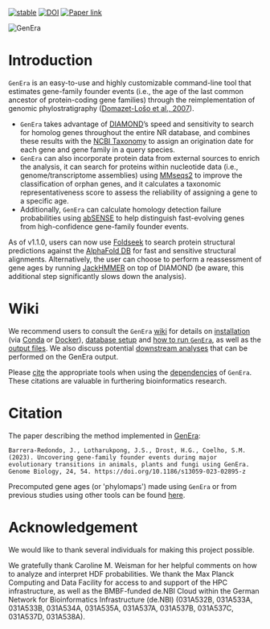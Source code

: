 

[![stable](http://badges.github.io/stability-badges/dist/stable.svg)](http://github.com/badges/stability-badges)
[![DOI](https://zenodo.org/badge/483209866.svg)](https://zenodo.org/badge/latestdoi/483209866)
[![Paper link](https://img.shields.io/badge/Published_in-Genome_Biology-badge?labelColor=%23CBE059&color=%231D3050)](https://genomebiology.biomedcentral.com/articles/10.1186/s13059-023-02895-z)


![GenEra](https://github.com/josuebarrera/GenEra/blob/main/logo.png)

Introduction
============

`GenEra` is an easy-to-use and highly customizable command-line tool that estimates gene-family founder events (i.e., the age of the last common ancestor of protein-coding gene families) through the reimplementation of genomic phylostratigraphy ([Domazet-Lošo et al., 2007](https://www.sciencedirect.com/science/article/pii/S0168952507002995)).
-	`GenEra` takes advantage of [DIAMOND](https://github.com/bbuchfink/diamond "DIAMOND")’s speed and sensitivity to search for homolog genes throughout the entire NR database, and combines these results with the [NCBI Taxonomy](https://www.ncbi.nlm.nih.gov/taxonomy "NCBI Taxonomy") to assign an origination date for each gene and gene family in a query species.
-	`GenEra` can also incorporate protein data from external sources to enrich the analysis, it can search for proteins within nucleotide data (i.e., genome/transcriptome assemblies) using [MMseqs2](https://github.com/soedinglab/MMseqs2 "MMseqs2") to improve the classification of orphan genes, and it calculates a taxonomic representativeness score to assess the reliability of assigning a gene to a specific age.
-	Additionally, `GenEra` can calculate homology detection failure probabilities using [abSENSE](https://github.com/caraweisman/abSENSE "abSENSE") to help distinguish fast-evolving genes from high-confidence gene-family founder events. 

As of v1.1.0, users can now use [Foldseek](https://github.com/steineggerlab/foldseek "Foldseek") to search protein structural predictions against the [AlphaFold DB](https://alphafold.ebi.ac.uk/ "AlphaFold DB") for fast and sensitive structural alignments. Alternatively, the user can choose to perform a reassessment of gene ages by running [JackHMMER](http://hmmer.org/ "JackHMMER") on top of DIAMOND (be aware, this additional step significantly slows down the analysis).

Wiki
=========

We recommend users to consult the `GenEra` [wiki](https://github.com/josuebarrera/GenEra/wiki) for details on [installation](https://github.com/josuebarrera/GenEra/wiki/Installing-GenEra) (via [Conda](https://github.com/josuebarrera/GenEra/wiki/Installing-GenEra#conda-installation) or [Docker](https://github.com/josuebarrera/GenEra/wiki/Installing-GenEra#docker-installation)), [database setup](https://github.com/josuebarrera/GenEra/wiki/Setting-up-the-database(s)) and [how to run `GenEra`](https://github.com/josuebarrera/GenEra/wiki/Running-GenEra), as well as the [output files](https://github.com/josuebarrera/GenEra/wiki/GenEra-output).
We also discuss potential [downstream analyses](https://github.com/josuebarrera/GenEra/wiki/Downstream-analyses) that can be performed on the GenEra output.

Please [cite](https://github.com/josuebarrera/GenEra/wiki/Citations) the appropriate tools when using the [dependencies](https://github.com/josuebarrera/GenEra/wiki#dependencies) of `GenEra`. These citations are valuable in furthering bioinformatics research.

Citation
=========

The paper describing the method implemented in [GenEra](https://genomebiology.biomedcentral.com/articles/10.1186/s13059-023-02895-z):
```console
Barrera-Redondo, J., Lotharukpong, J.S., Drost, H.G., Coelho, S.M. (2023). Uncovering gene-family founder events during major evolutionary transitions in animals, plants and fungi using GenEra. Genome Biology, 24, 54. https://doi.org/10.1186/s13059-023-02895-z
```

Precomputed gene ages (or 'phylomaps') made using `GenEra` or from previous studies using other tools can be found [here](https://github.com/HajkD/published_phylomaps).

Acknowledgement
=========

We would like to thank several individuals for making this project possible.

We gratefully thank Caroline M. Weisman for her helpful comments on how to analyze and interpret HDF probabilities. We thank the Max Planck Computing and Data Facility for access to and support of the HPC infrastructure, as well as the BMBF-funded de.NBI Cloud within the German Network for Bioinformatics Infrastructure (de.NBI) (031A532B, 031A533A, 031A533B, 031A534A, 031A535A, 031A537A, 031A537B, 031A537C, 031A537D, 031A538A).
